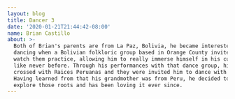 ```yaml
---
layout: blog
title: Dancer 3
date: '2020-01-21T21:44:42-08:00'
name: Brian Castillo
about: >-
  Both of Brian's parents are from La Paz, Bolivia, he became interested in
  dancing when a Bolivian folkloric group based in Orange County invited him to
  watch them practice, allowing him to really immerse himself in his culture
  like never before. Through his performances with that dance group, his path
  crossed with Raices Peruanas and they were invited him to dance with them.
  Having learned from that his grandmother was from Peru, he decided to also
  explore those roots and has been loving it ever since.
---
```


